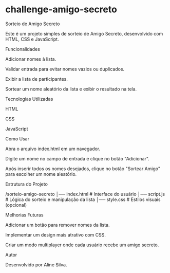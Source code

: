 # challenge-amigo-secreto
Sorteio de Amigo Secreto

Este é um projeto simples de sorteio de Amigo Secreto, desenvolvido com HTML, CSS e JavaScript.

Funcionalidades

Adicionar nomes à lista.

Validar entrada para evitar nomes vazios ou duplicados.

Exibir a lista de participantes.

Sortear um nome aleatório da lista e exibir o resultado na tela.

Tecnologias Utilizadas

HTML

CSS

JavaScript

Como Usar

Abra o arquivo index.html em um navegador.

Digite um nome no campo de entrada e clique no botão "Adicionar".

Após inserir todos os nomes desejados, clique no botão "Sortear Amigo" para escolher um nome aleatório.

Estrutura do Projeto

/sorteio-amigo-secreto
│── index.html  # Interface do usuário
│── script.js   # Lógica do sorteio e manipulação da lista
│── style.css   # Estilos visuais (opcional)

Melhorias Futuras

Adicionar um botão para remover nomes da lista.

Implementar um design mais atrativo com CSS.

Criar um modo multiplayer onde cada usuário recebe um amigo secreto.

Autor

Desenvolvido por Aline Silva.
